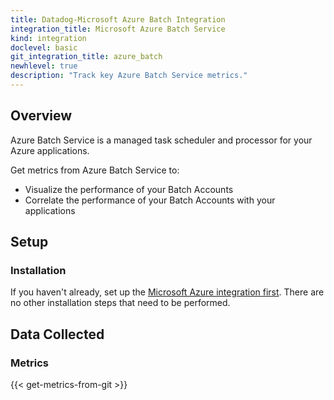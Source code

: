 ```yaml
---
title: Datadog-Microsoft Azure Batch Integration
integration_title: Microsoft Azure Batch Service
kind: integration
doclevel: basic
git_integration_title: azure_batch
newhlevel: true
description: "Track key Azure Batch Service metrics."
---
```


## Overview
Azure Batch Service is a managed task scheduler and processor for your Azure applications.

Get metrics from Azure Batch Service to:

* Visualize the performance of your Batch Accounts
* Correlate the performance of your Batch Accounts with your applications

## Setup
### Installation

If you haven't already, set up the [Microsoft Azure integration first](/integrations/azure). There are no other installation steps that need to be performed.

## Data Collected
### Metrics

{{< get-metrics-from-git >}}